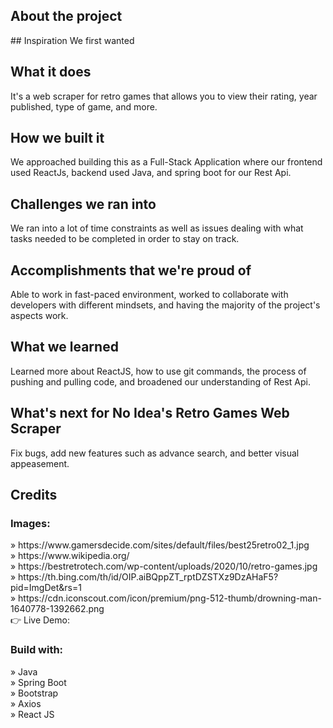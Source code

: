 

<h2>About the project</h2>

<p>
## Inspiration
We first wanted 

## What it does
It's a web scraper for retro games that allows you to view their rating, year published, type of game, and more.

## How we built it
We approached building this as a Full-Stack Application where our frontend used ReactJs, backend used Java, and spring boot for our Rest Api.

## Challenges we ran into
We ran into a lot of time constraints as well as issues dealing with what tasks needed to be completed in order to stay on track. 

## Accomplishments that we're proud of
Able to work in fast-paced environment, worked to collaborate with developers with different mindsets, and having the majority of the project's aspects work.

## What we learned
Learned more about ReactJS, how to use git commands, the process of pushing and pulling code, and broadened our understanding of Rest Api. 

## What's next for No Idea's Retro Games Web Scraper 
Fix bugs, add new features such as advance search, and better visual appeasement. 

</p>

<h2>Credits</h2>

<h3>Images:</h3>
» https://www.gamersdecide.com/sites/default/files/best25retro02_1.jpg <br>
» https://www.wikipedia.org/ <br>
» https://bestretrotech.com/wp-content/uploads/2020/10/retro-games.jpg <br>
» https://th.bing.com/th/id/OIP.aiBQppZT_rptDZSTXz9DzAHaF5?pid=ImgDet&rs=1 <br>
» https://cdn.iconscout.com/icon/premium/png-512-thumb/drowning-man-1640778-1392662.png
<br>
👉 Live Demo: 

<h3>Build with:</h3>

» Java <br>
» Spring Boot <br>
» Bootstrap <br>
» Axios <br>
» React JS

